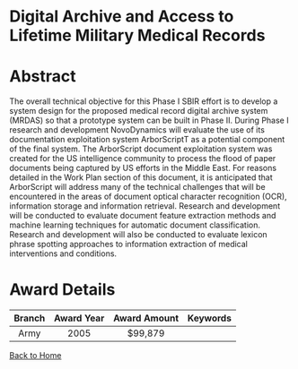
Digital Archive and Access to Lifetime Military Medical Records
===============================================================

# Abstract


The overall technical objective for this Phase I SBIR effort is to develop a system design for the proposed medical record digital archive system (MRDAS) so that a prototype system can be built in Phase II.  During Phase I research and development NovoDynamics will evaluate the use of its documentation exploitation system ArborScriptT as a potential component of the final system.  The ArborScript document exploitation system was created for the US intelligence community to process the flood of paper documents being captured by US efforts in the Middle East.  For reasons detailed in the Work Plan section of this document, it is anticipated that ArborScript will address many of the technical challenges that will be encountered in the areas of document optical character recognition (OCR), information storage and information retrieval.  Research and development will be conducted to evaluate document feature extraction methods and machine learning techniques for  automatic document classification.  Research and development will also be conducted to evaluate lexicon phrase spotting approaches to information extraction of medical interventions and conditions.  

# Award Details

|Branch|Award Year|Award Amount|Keywords|
| :---: | :---: | :---: | :---: |
|Army|2005|$99,879||
  
  


[Back to Home](https://github.com/chrischow/dod_sbir_awards/Reports/JH/#2278)